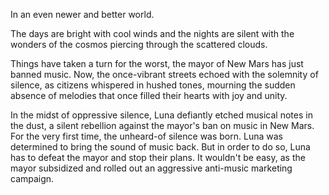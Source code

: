 In an even newer and better world.

The days are bright with cool winds and the nights are silent with the wonders of the cosmos piercing through the scattered clouds.

Things have taken a turn for the worst, the mayor of New Mars has just banned music.
Now, the once-vibrant streets echoed with the solemnity of silence, as citizens whispered in hushed tones, mourning the sudden absence of melodies that once filled their hearts with joy and unity.

In the midst of oppressive silence, Luna defiantly etched musical notes in the dust, a silent rebellion against the mayor's ban on music in New Mars.
For the very first time, the unheard-of silence was born.
Luna was determined to bring the sound of music back.
But in order to do so, Luna has to defeat the mayor and stop their plans.
It wouldn't be easy, as the mayor subsidized and rolled out an aggressive anti-music marketing campaign.
